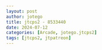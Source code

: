 ```yaml
---
layout: post
author: jotego
title: jtcps2 - 8533440
date: 2024-07-12
categories: [Arcade, jotego.jtcps2]
tags: [jtcps2, jtpatreon]
---
```


